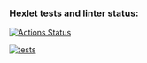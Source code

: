 ### Hexlet tests and linter status:
[![Actions Status](https://github.com/Kverde/python-project-lvl3/workflows/hexlet-check/badge.svg)](https://github.com/Kverde/python-project-lvl3/actions)

[![tests](https://github.com/Kverde/python-project-lvl3/actions/workflows/tests.yml/badge.svg)](https://github.com/Kverde/python-project-lvl3/actions/workflows/tests.yml)